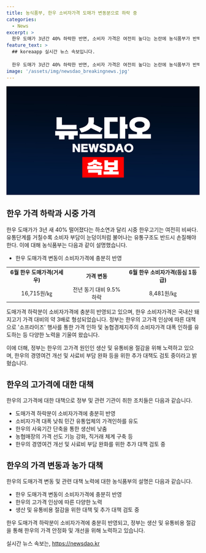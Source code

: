 ```yaml
---
title: 농식품부, 한우 소비자가격 도매가 변동분으로 하락 중
categories:
  - News
excerpt: >
  한우 도매가 3년간 40% 하락한 반면, 소비자 가격은 여전히 높다는 논란에 농식품부가 반박했다. 도매가 하락이 소비자에게 충분히 반영됐으며, 2024년 6월 기준 소비자 가격은 전년 대비 10.2% 하락한 것으로 밝혀졌다. 한우 생산비 및 유통비용 절감을 통해 더 저렴한 한우를 공급하기 위한 정부의 노력도 소개됐다. 한우농가의 경영 여건 개선을 위한 추가 대책도 검토 중이라고 한다.
feature_text: >
  ## koreaapp 실시간 뉴스 속보입니다.

  한우 도매가 3년간 40% 하락한 반면, 소비자 가격은 여전히 높다는 논란에 농식품부가 반박했다. 도매가 하락이 소비자에게 충분히 반영됐으며, 2024년 6월 기준 소비자 가격은 전년 대비 10.2% 하락한 것으로 밝혀졌다. 한우 생산비 및 유통비용 절감을 통해 더 저렴한 한우를 공급하기 위한 정부의 노력도 소개됐다. 한우농가의 경영 여건 개선을 위한 추가 대책도 검토 중이라고 한다.
image: '/assets/img/newsdao_breakingnews.jpg'
---
```


<p><img src="/assets/img/newsdao_breakingnews.jpg" alt="koreaapp 속보" /></p>

<h2 data-ke-size="size26">한우 가격 하락과 시중 가격</h2>

<p data-ke-size="size16">한우 도매가가 3년 새 40% 떨어졌다는 하소연과 달리 시중 한우고기는 여전히 비싸다. 유통단계를 거칠수록 소비자 부담이 눈덩이처럼 불어나는 유통구조도 반드시 손질해야 한다. 이에 대해 농식품부는 다음과 같이 설명했습니다.</p>

<ul>
<li>한우 도매가격 변동이 소비자가격에 충분히 반영</li>
</ul>

<table>
<tbody>
<tr>
<td style="text-align: center; height: 17px;"><b>6월 한우 도매가격(거세우)</b></td>
<td style="text-align: center; height: 17px;"><b>가격 변동</b></td>
<td style="text-align: center; height: 17px;"><b>6월 한우 소비자가격(등심 1등급)</b></td>
</tr>
<tr>
<td style="text-align: center; height: 17px;">16,715원/㎏</td>
<td style="text-align: center; height: 17px;">전년 동기 대비 9.5% 하락</td>
<td style="text-align: center; height: 17px;">8,481원/㎏</td>
</tr>
</tbody>
</table>

<p data-ke-size="size16">도매가격 하락분이 소비자가격에 충분히 반영되고 있으며, 한우 소비자가격은 국내산 돼지고기 가격 대비의 약 3배로 형성되었습니다. 정부는 한우의 고가격 인상에 따른 대책으로 '소프라이즈' 행사를 통한 가격 인하 및 농협경제지주의 소비자가격 대폭 인하를 유도하는 등 다양한 노력을 기울여 왔습니다.</p>

<p data-ke-size="size16">이에 더해, 정부는 한우의 고가격 원인인 생산 및 유통비용 절감을 위해 노력하고 있으며, 한우의 경영여건 개선 및 사료비 부담 완화 등을 위한 추가 대책도 검토 중이라고 밝혔습니다.</p>

<h2 data-ke-size="size26">한우의 고가격에 대한 대책</h2>

<p data-ke-size="size16">한우의 고가격에 대한 대책으로 정부 및 관련 기관이 취한 조치들은 다음과 같습니다.</p>

<ul>
<li>도매가격 하락분이 소비자가격에 충분히 반영</li>
<li>소비자가격 대폭 낮춰 민간 유통업체의 가격인하를 유도</li>
<li>한우의 사육기간 단축을 통한 생산비 낮춤</li>
<li>농협매장의 가격 선도 기능 강화, 직거래 체계 구축 등</li>
<li>한우의 경영여건 개선 및 사료비 부담 완화를 위한 추가 대책 검토 중</li>
</ul>

<h2 data-ke-size="size26">한우의 가격 변동과 농가 대책</h2>

<p data-ke-size="size16">한우의 도매가격 변동 및 관련 대책 노력에 대한 농식품부의 설명은 다음과 같습니다.</p>

<ul>
<li>한우 도매가격 변동이 소비자가격에 충분히 반영</li>
<li>한우의 고가격 인상에 따른 다양한 노력</li>
<li>생산 및 유통비용 절감을 위한 대책 및 추가 대책 검토 중</li>
</ul>

<p data-ke-size="size16">한우 도매가격 하락분이 소비자가격에 충분히 반영되고, 정부는 생산 및 유통비용 절감을 통해 한우의 가격 안정화 및 개선을 위해 노력하고 있습니다.</p>
실시간 뉴스 속보는, <a href="https://newsdao.kr" rel="dofollow">https://newsdao.kr</a>


